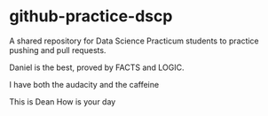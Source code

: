 # github-practice-dscp
A shared repository for Data Science Practicum students to practice pushing and pull requests.

Daniel is the best, proved by FACTS and LOGIC. 

I have both the audacity and the caffeine 


This is Dean How is your day
